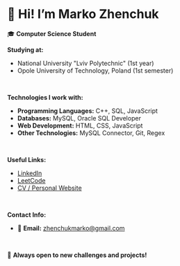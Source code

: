 # 👋 Hi! I’m Marko Zhenchuk  

🎓 **Computer Science Student**  

**Studying at:**  
- National University "Lviv Polytechnic" (1st year)  
- Opole University of Technology, Poland (1st semester)  

<br>

**Technologies I work with:**  
- **Programming Languages:** C++, SQL, JavaScript  
- **Databases:** MySQL, Oracle SQL Developer  
- **Web Development:** HTML, CSS, JavaScript  
- **Other Technologies:** MySQL Connector, Git, Regex  

<br>

**Useful Links:**  
- [LinkedIn](https://www.linkedin.com/in/marko-zhenchuk-812726357/)  
- [LeetCode](https://leetcode.com/u/Marko_Zh/)  
- [CV / Personal Website](https://marko-programmer.github.io/cv/)  

<br>

**Contact Info:**  
- 📧 **Email:** [zhenchukmarko@gmail.com](mailto:zhenchukmarko@gmail.com)  

<br>

🚀 **Always open to new challenges and projects!**
